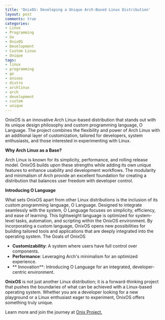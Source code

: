 ```yaml
---
title: 'OnixOS: Developing a Unique Arch-Based Linux Distribution'
layout: post
comments: true
categories:
- Linux
- Programming
- Go
- OnixOS
- Development
- Custom Linux
- Unique
tags:
- linux
- programming
- go
- onixos
- distro
- archlinux
- arch
- development
- custom
- unique
---
```


OnixOS is an innovative Arch Linux-based distribution that stands out with its unique design philosophy and custom programming language, O Language. The project combines the flexibility and power of Arch Linux with an additional layer of customization, tailored for developers, system enthusiasts, and those interested in experimenting with Linux.

**Why Arch Linux as a Base?**

Arch Linux is known for its simplicity, performance, and rolling release model. OnixOS builds upon these strengths while adding its own unique features to enhance usability and development workflows. The modularity and minimalism of Arch provide an excellent foundation for creating a distribution that balances user freedom with developer control.

**Introducing O Language**

What sets OnixOS apart from other Linux distributions is the inclusion of its custom programming language, O Language. Designed to integrate seamlessly with the system, O Language focuses on simplicity, efficiency, and ease of learning. This lightweight language is optimized for system-level tasks, automation, and scripting within the OnixOS environment. By incorporating a custom language, OnixOS opens new possibilities for building tailored tools and applications that are deeply integrated into the operating system.
The Goals of OnixOS

*  **Customizability**: A system where users have full control over components.
*  **Performance**: Leveraging Arch's minimalism for an optimized experience.
* ** Innovation**: Introducing O Language for an integrated, developer-centric environment.

**OnixOS** is not just another Linux distribution; it is a forward-thinking project that pushes the boundaries of what can be achieved with a Linux-based operating system. Whether you are a developer looking for a new playground or a Linux enthusiast eager to experiment, OnixOS offers something truly unique. 

Learn more and join the journey at [Onix Project.](https://onix-project.com/Main_Page)
